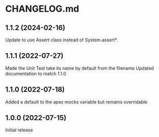 # CHANGELOG.md

## 1.1.2 (2024-02-16)

Update to use Assert class instead of System.assert*.

## 1.1.1 (2022-07-27)

Made the Unit Test take its name by default from the filename
Updated documentation to match 1.1.0

## 1.1.0 (2022-07-18)

Added a default to the apex mocks variable but remains overridable

## 1.0.0 (2022-07-15)

Initial release